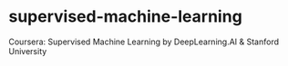 # supervised-machine-learning
Coursera: Supervised Machine Learning by DeepLearning.AI &amp; Stanford University
